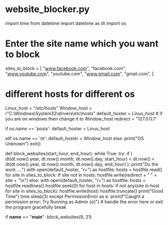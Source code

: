 # website_blocker.py
import time
from datetime import datetime as dt
import os

# Enter the site name which you want to block
sites_to_block = [
    "www.facebook.com",
    "facebook.com",
    "www.youtube.com",
    "youtube.com",
    "www.gmail.com",
    "gmail.com",
]

# different hosts for different os
Linux_host = "/etc/hosts"
Window_host = r"C:\Windows\System32\drivers\etc\hosts"
default_hoster = Linux_host # if you are on windows then change it to Window_host
redirect = "127.0.0.1"


if os.name == 'posix':
    default_hoster = Linux_host

elif os.name == 'nt':
    default_hoster = Window_host
else:
    print("OS Unknown")
    exit()


def block_websites(start_hour, end_hour):
    while True:
        try:
            if (
                    dt(dt.now().year, dt.now().month, dt.now().day, start_hour)
                    < dt.now()
                    < dt(dt.now().year, dt.now().month, dt.now().day, end_hour)
            ):
                print("Do the work ....")
                with open(default_hoster, "r+") as hostfile:
                    hosts = hostfile.read()
                    for site in sites_to_block:
                        if site not in hosts:
                            hostfile.write(redirect + " " + site + "\n")
            else:
                with open(default_hoster, "r+") as hostfile:
                    hosts = hostfile.readlines()
                    hostfile.seek(0)
                    for host in hosts:
                        if not any(site in host for site in sites_to_block):
                            hostfile.write(host)
                    hostfile.truncate()
                print("Good Time")
            time.sleep(3)
        except PermissionError as e:
            print(f"Caught a permission error: Try Running as Admin {e}")
            # handle the error here or exit the program gracefully
            break


if __name__ == "__main__":
    block_websites(9, 21)
